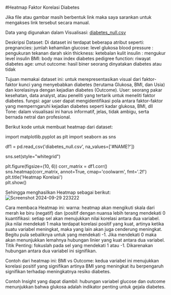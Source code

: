 #Heatmap Faktor Korelasi Diabetes

Jika file atau gambar masih berbentuk link maka saya sarankan untuk mengakses link tersebut secara manual.

Data yang digunakan dalam Visualisasi:
[diabetes_null.csv](https://github.com/user-attachments/files/17179713/diabetes_null.csv)

Deskripsi Dataset:
Di dataset ini terdapat beberapa atribut seperti: 
pregnancies: jumlah kehamilan
glucose: level glukosa
blood pressure : pengukuran tekanan darah
skin thickness: ketebalan kulit
insulin : mengukur level insulin
BMI: body max index
diabetes pedigree function: riwayat diabetes
age: umut
outcome: hasil biner seorang dinyatakan diabetes atau tidak 

Tujuan memakai dataset ini: untuk merepresentasikan visual dari faktor-faktor kunci yang menyebabkan diabetes (terutama Glukosa, BMI, dan Usia) dan korelasinya dengan kejadian diabetes (Outcome).
User: seorang pakar kesehatan, data analyst, atau peneliti yang tertarik untuk meneliti faktor diabetes.
fungsi: agar user dapat mengidentifikasi pola antara faktor-faktor yang memperngaruhi kejadian diabetes seperti kadar glukosa, BMI, dll
Tone: dalam visualisasi ini harus informatif, jelas, tidak ambigu, serta bernada netral dan profesional.

Berikut kode untuk membuat heatmap dari dataset:

import matplotlib.pyplot as plt
import seaborn as sns

df1 = pd.read_csv('diabetes_null.csv', na_values=['#NAME?'])

sns.set(style="whitegrid")

plt.figure(figsize=(10, 6))
corr_matrix = df1.corr()  
sns.heatmap(corr_matrix, annot=True, cmap='coolwarm', fmt='.2f')  
plt.title('Heatmap Korelasi')  
plt.show()  

Sehingga menghasilkan Heatmap sebagai berikut:
![Screenshot 2024-09-29 223222](https://github.com/user-attachments/assets/8c8b0fab-b1bf-4fdf-856b-0adad7cba320)

Cara membaca Heatmap ini:
warna: heatmap akan mengikuti skala dari merah ke biru (negatif) dan (positif dengan nuansa lebih terang mendekati 0
kuantifikasi: setiap sel akan menujukkan nilai korelasi antara dua variabel. jika nilai mendekati 1 maka terdapat korelasi positif yang kuat, artinya ketika suatu variabel meningkat, maka yang lain akan juga cenderung meningkat. Begitu pula sebaliknya untuk yang mendekati -1. Jika mendekati 0 maka akan menunjukkan lemahnya hubungan linier yang kuat antara dua variabel.
Titik Penting: fokuslah pada sel yang mendekati 1 atau -1. Dikarenakan hubungan antara dua variabel ini signifikan.

Contoh dari heatmap ini:
BMI vs Outcome: kedua variabel ini menujukkan korelasi positif yang signifikan artinya BMI yang meningkat itu berpengaruh signifikan terhadap meningkatnya resiko diabetes.

Contoh Insight yang dapat diambil:
hubungan variabel glucose dan outcome menunjukkan bahwa glukosa adalah indikator penting untuk gejala diabetes.
